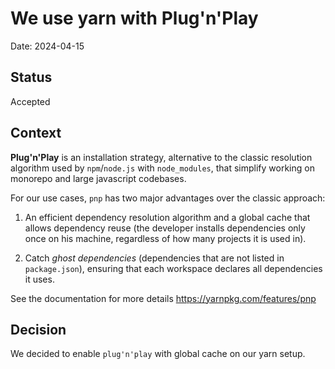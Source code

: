 # We use yarn with Plug'n'Play

Date: 2024-04-15

## Status

Accepted

## Context

**Plug'n'Play** is an installation strategy, alternative to the classic
resolution algorithm used by `npm`/`node.js` with `node_modules`, that simplify
working on monorepo and large javascript codebases.

For our use cases, `pnp` has two major advantages over the classic approach:

1. An efficient dependency resolution algorithm and a global cache that allows
   dependency reuse (the developer installs dependencies only once on his
   machine, regardless of how many projects it is used in).

2. Catch _ghost dependencies_ (dependencies that are not listed in
   `package.json`), ensuring that each workspace declares all dependencies it
   uses.

See the documentation for more details https://yarnpkg.com/features/pnp

## Decision

We decided to enable `plug'n'play` with global cache on our yarn setup.

